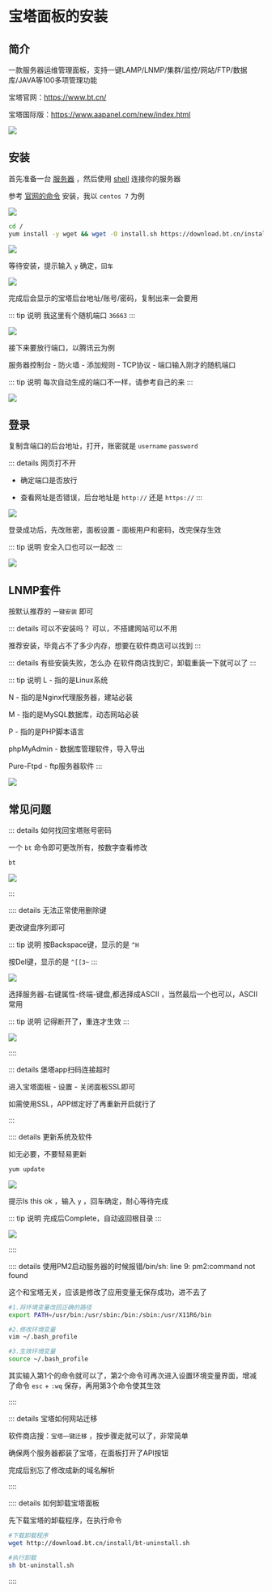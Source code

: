 # 宝塔面板的安装




## 简介

一款服务器运维管理面板，支持一键LAMP/LNMP/集群/监控/网站/FTP/数据库/JAVA等100多项管理功能

宝塔官网：https://www.bt.cn/

宝塔国际版：https://www.aapanel.com/new/index.html



![](/BT/BT-01.png)






## 安装

首先准备一台 [服务器](./Server/) ，然后使用 [shell](./shell/) 连接你的服务器

参考 [官网的命令](https://www.bt.cn/new/download.html) 安装，我以 `centos 7` 为例


![](/BT/BT-02.png)


```sh
cd /
yum install -y wget && wget -O install.sh https://download.bt.cn/install/install_6.0.sh && sh install.sh ed8484bec
```


![](/BT/BT-03.png)



等待安装，提示输入 `y` 确定，`回车`


![](/BT/BT-04.png)




完成后会显示的宝塔后台地址/账号/密码，复制出来一会要用

::: tip 说明
我这里有个随机端口 `36663`
:::

![](/BT/BT-05.png)

接下来要放行端口，以腾讯云为例

服务器控制台 - 防火墙 - 添加规则 - TCP协议 - 端口输入刚才的随机端口

::: tip 说明
每次自动生成的端口不一样，请参考自己的来
:::

![](/BT/BT-06.png)






## 登录



复制含端口的后台地址，打开，账密就是 `username` `password`

::: details 网页打不开
* 确定端口是否放行

* 查看网址是否错误，后台地址是 `http://` 还是 `https://`
:::

![](/BT/BT-07.png)


登录成功后，先改账密，面板设置 - 面板用户和密码，改完保存生效

::: tip 说明
安全入口也可以一起改
:::

![](/BT/BT-08.png)







## LNMP套件

按默认推荐的 `一键安装` 即可

::: details 可以不安装吗？
可以，不搭建网站可以不用

推荐安装，毕竟占不了多少内存，想要在软件商店可以找到
:::

::: details 有些安装失败，怎么办
在软件商店找到它，卸载重装一下就可以了
:::


::: tip 说明
L - 指的是Linux系统

N - 指的是Nginx代理服务器，建站必装

M - 指的是MySQL数据库，动态网站必装

P - 指的是PHP脚本语言

phpMyAdmin - 数据库管理软件，导入导出

Pure-Ftpd - ftp服务器软件
:::

![](/BT/BT-14.png)








## 常见问题



::: details 如何找回宝塔账号密码

一个 `bt` 命令即可更改所有，按数字查看修改

```sh
bt
```

![](/BT/BT-09.png)

:::






:::: details 无法正常使用删除键

更改键盘序列即可

::: tip 说明
按Backspace键，显示的是 `^H`

按Del键，显示的是 `^[[3~`
:::

![](/BT/BT-10.png)

选择服务器-右键属性-终端-键盘,都选择成ASCII ，当然最后一个也可以，ASCII 常用

::: tip 说明
记得断开了，重连才生效
:::

![](/BT/BT-11.png)


::::








::: details 堡塔app扫码连接超时

进入宝塔面板 - 设置 - 关闭面板SSL即可

如需使用SSL，APP绑定好了再重新开启就行了

:::




:::: details 更新系统及软件

如无必要，不要轻易更新

```sh
yum update
```

![](/BT/BT-12.png)


提示Is this ok ，输入 `y` ，回车确定，耐心等待完成

::: tip 说明
完成后Complete，自动返回根目录
:::

![](/BT/BT-13.png)

:::: 






:::: details 使用PM2启动服务器的时候报错/bin/sh: line 9: pm2:command not found

这个和宝塔无关，应该是修改了应用变量无保存成功，进不去了

```sh
#1.将环境变量改回正确的路径
export PATH=/usr/bin:/usr/sbin:/bin:/sbin:/usr/X11R6/bin

#2.修改环境变量
vim ~/.bash_profile

#3.生效环境变量
source ~/.bash_profile
```

其实输入第1个的命令就可以了，第2个命令可再次进入设置环境变量界面，增减了命令 `esc` + `:wq` 保存，再用第3个命令使其生效

::::







::: details 宝塔如何网站迁移

软件商店搜：`宝塔一键迁移` ，按步骤走就可以了，非常简单

确保两个服务器都装了宝塔，在面板打开了API按钮

完成后别忘了修改成新的域名解析

::::




:::: details 如何卸载宝塔面板

先下载宝塔的卸载程序，在执行命令

```sh
#下载卸载程序
wget http://download.bt.cn/install/bt-uninstall.sh

#执行卸载
sh bt-uninstall.sh
```
::::